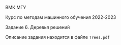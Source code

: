 ВМК МГУ

Курс по методам машинного обучения 2022-2023

Задание 6. Деревья решений

Описание задания находится в файле `Trees.pdf`
